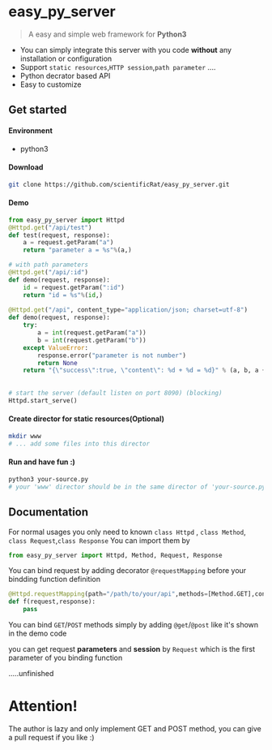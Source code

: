 # easy\_py\_server  
> A easy and simple web framework for **Python3**     

* You can simply integrate this server with you code **without** any installation or configuration  
* Support `static resources`,`HTTP session`,`path parameter` ....
* Python decrator based API  
* Easy to customize  

## Get started  
#### Environment
* python3

#### Download
```bash
git clone https://github.com/scientificRat/easy_py_server.git 
```
#### Demo
```python
from easy_py_server import Httpd
@Httpd.get("/api/test")
def test(request, response):
    a = request.getParam("a")
    return "parameter a = %s"%(a,)

# with path parameters
@Httpd.get("/api/:id")
def demo(request, response):
    id = request.getParam(":id")
    return "id = %s"%(id,)
    
@Httpd.get("/api", content_type="application/json; charset=utf-8")
def demo(request, response):
    try:
        a = int(request.getParam("a"))
        b = int(request.getParam("b"))
    except ValueError:
        response.error("parameter is not number")
        return None
    return "{\"success\":true, \"content\": %d + %d = %d}" % (a, b, a + b)
    
    
# start the server (default listen on port 8090) (blocking)
Httpd.start_serve()

```


#### Create director for static resources(Optional)  
```bash
mkdir www 
# ... add some files into this director
```

#### Run and have fun :)
```bash
python3 your-source.py
# your 'www' director should be in the same director of 'your-source.py' 
```

## Documentation

For normal usages you only need to known `class Httpd` , `class Method`, `class Request`,`class Response`
You can import them by   

```python
from easy_py_server import Httpd, Method, Request, Response
```
You can bind request by adding decorator `@requestMapping` before your bindding function definition

```python  
@Httpd.requestMapping(path="/path/to/your/api",methods=[Method.GET],content_type="text/plain")
def f(request,response):
    pass
```

You can bind `GET`/`POST` methods simply by adding `@get`/`@post` like it's shown  in the demo code

you can get request **parameters** and **session** by `Request` which is the first parameter of you binding function

.....unfinished

# Attention!
The author is lazy and only implement GET and POST method, you can give a pull request if you like :)

